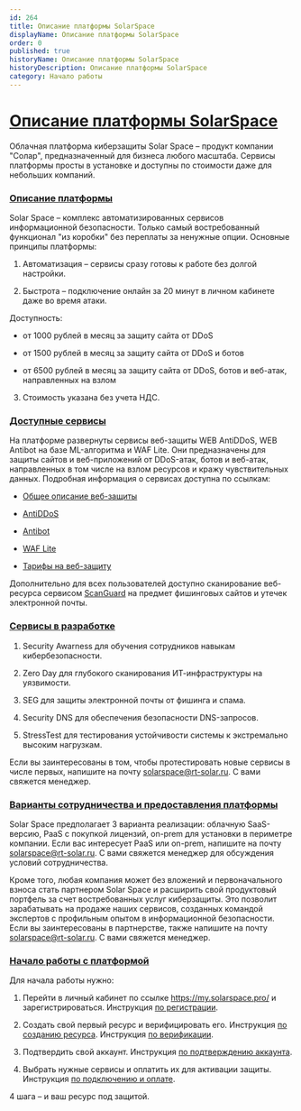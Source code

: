 ```yaml
---
id: 264
title: Описание платформы SolarSpace
displayName: Описание платформы SolarSpace
order: 0
published: true
historyName: Описание платформы SolarSpace
historyDescription: Описание платформы SolarSpace
category: Начало работы
---
```


# [Описание платформы SolarSpace](description-about-platform-solarspace)

Облачная платформа киберзащиты Solar Space – продукт компании "Солар", предназначенный для бизнеса любого масштаба. Сервисы платформы просты в установке и доступны по стоимости даже для небольших компаний.



### [Описание платформы](description-platform)

Solar Space – комплекс автоматизированных сервисов информационной безопасности. Только самый востребованный функционал "из коробки" без переплаты за ненужные опции. Основные принципы платформы:

1. Автоматизация – сервисы сразу готовы к работе без долгой настройки. </br>

2. Быстрота – подключение онлайн за 20 минут в личном кабинете даже во время атаки. </br>

Доступность:
- от 1000 рублей в месяц за защиту сайта от DDoS </br>

- от 1500 рублей в месяц за защиту сайта от DDoS и ботов </br>

- от 6500 рублей в месяц за защиту сайта от DDoS, ботов и веб-атак, направленных на взлом </br>

3. Стоимость указана без учета НДС.

### [Доступные сервисы](avaiable-services)

На платформе развернуты сервисы веб-защиты WEB AntiDDoS, WEB Antibot на базе ML-алгоритма и WAF Lite. Они предназначены для защиты сайтов и веб-приложений от DDoS-атак, ботов и веб-атак, направленных в том числе на взлом ресурсов и кражу чувствительных данных. Подробная информация о сервисах доступна по ссылкам:

- [Общее описание веб-защиты]([240]) </br>

- [AntiDDoS]([217]) </br>

- [Antibot]([216]) </br>

- [WAF Lite]([234]) </br>

- [Тарифы на веб-защиту]([257]) </br>

Дополнительно для всех пользователей доступно сканирование веб-ресурса сервисом [ScanGuard]([219]) на предмет фишинговых сайтов и утечек электронной почты.



### [Сервисы в разработке](services-in-development)

1. Security Awarness для обучения сотрудников навыкам кибербезопасности. </br>

2. Zero Day для глубокого сканирования ИТ-инфраструктуры на уязвимости. </br>

3. SEG для защиты электронной почты от фишинга и спама. </br>

4. Security DNS для обеспечения безопасности DNS-запросов. </br>

5. StressTest для тестирования устойчивости системы к экстремально высоким нагрузкам. </br>

Если вы заинтересованы в том, чтобы протестировать новые сервисы в числе первых, напишите на почту solarspace@rt-solar.ru. С вами свяжется менеджер.



### [Варианты сотрудничества и предоставления платформы](options-for-cooperation-and-platform-provision)

Solar Space предполагает 3 варианта реализации: облачную SaaS-версию, PaaS с покупкой лицензий, on-prem для установки в периметре компании. Если вас интересует PaaS или on-prem, напишите на почту solarspace@rt-solar.ru. С вами свяжется менеджер для обсуждения условий сотрудничества.

Кроме того, любая компания может без вложений и первоначального взноса стать партнером Solar Space и расширить свой продуктовый портфель за счет востребованных услуг киберзащиты. Это позволит зарабатывать на продаже наших сервисов, созданных командой экспертов с профильным опытом в информационной безопасности. Если вы заинтересованы в партнерстве, также напишите на почту solarspace@rt-solar.ru. С вами свяжется менеджер.

### [Начало работы с платформой](platform-launch)

Для начала работы нужно:

1. Перейти в личный кабинет по ссылке https://my.solarspace.pro/ и зарегистрироваться. Инструкция [по регистрации]([242]). </br>

2. Создать свой первый ресурс и верифицировать его. Инструкция [по созданию ресурса]([205]). Инструкция [по верификации]([206]). </br>

3. Подтвердить свой аккаунт. Инструкция [по подтверждению аккаунта]([243]). </br>

4. Выбрать нужные сервисы и оплатить их для активации защиты. Инструкция [по подключению и оплате]([208]). </br>

4 шага – и ваш ресурс под защитой.